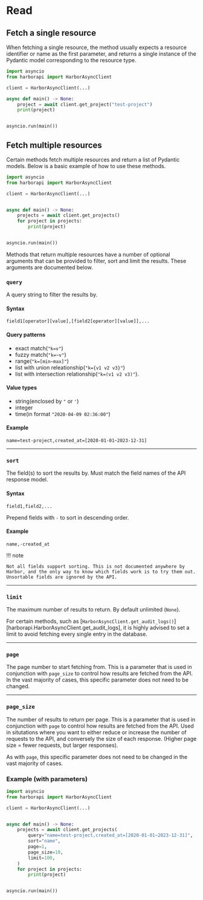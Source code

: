 # Read

## Fetch a single resource

When fetching a single resource, the method usually expects a resource identifier or name as the first parameter, and returns a single instance of the Pydantic model corresponding to the resource type.

```py
import asyncio
from harborapi import HarborAsyncClient

client = HarborAsyncClient(...)

async def main() -> None:
    project = await client.get_project("test-project")
    print(project)


asyncio.run(main())
```


## Fetch multiple resources

Certain methods fetch multiple resources and return a list of Pydantic models. Below is a basic example of how to use these methods.

```py
import asyncio
from harborapi import HarborAsyncClient

client = HarborAsyncClient(...)


async def main() -> None:
    projects = await client.get_projects()
    for project in projects:
        print(project)


asyncio.run(main())
```

Methods that return multiple resources have a number of optional arguments that can be provided to filter, sort and limit the results. These arguments are documented below.


### `query`

A query string to filter the results by.

#### Syntax

`field1[operator][value],[field2[operator][value]],...`

#### Query patterns

* exact match(`"k=v"`)
* fuzzy match(`"k=~v"`)
* range(`"k=[min~max]"`)
* list with union releationship(`"k={v1 v2 v3}"`)
* list with intersection relationship(`"k=(v1 v2 v3)"`).


#### Value types

* string(enclosed by `"` or `'`)
* integer
* time(in format `"2020-04-09 02:36:00"`)


#### Example

`name=test-project,created_at=[2020-01-01~2023-12-31]`



----

### `sort`

The field(s) to sort the results by. Must match the field names of the API response model.

#### Syntax

`field1,field2,...`

Prepend fields with `-` to sort in descending order.

#### Example

`name,-created_at`

!!! note

    Not all fields support sorting. This is not documented anywhere by Harbor, and the only way to know which fields work is to try them out. Unsortable fields are ignored by the API.

----

### `limit`

The maximum number of results to return. By default unlimited (`None`).

For certain methods, such as [`HarborAsyncClient.get_audit_logs()`][harborapi.HarborAsyncClient.get_audit_logs], it is highly advised to set a limit to avoid fetching every single entry in the database.

----

### `page`

The page number to start fetching from. This is a parameter that is used in conjunction with `page_size` to control how results are fetched from the API. In the vast majority of cases, this specific parameter does not need to be changed.

----

### `page_size`

The number of results to return per page. This is a parameter that is used in conjunction with `page` to control how results are fetched from the API. Used in situtations where you want to either reduce or increase the number of requests to the API, and conversely the size of each response. (Higher page size = fewer requests, but larger responses).

As with `page`, this specific parameter does not need to be changed in the vast majority of cases.

### Example (with parameters)

```py
import asyncio
from harborapi import HarborAsyncClient

client = HarborAsyncClient(...)


async def main() -> None:
    projects = await client.get_projects(
        query="name=test-project,created_at=[2020-01-01~2023-12-31]",
        sort="name",
        page=1,
        page_size=10,
        limit=100,
    )
    for project in projects:
        print(project)


asyncio.run(main())
```
